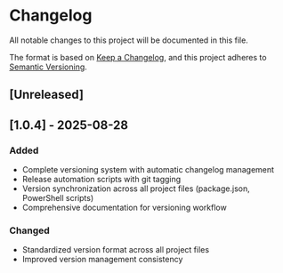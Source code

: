 # Changelog

All notable changes to this project will be documented in this file.

The format is based on [Keep a Changelog](https://keepachangelog.com/en/1.0.0/),
and this project adheres to [Semantic Versioning](https://semver.org/spec/v2.0.0.html).

## [Unreleased]

## [1.0.4] - 2025-08-28

### Added
- Complete versioning system with automatic changelog management
- Release automation scripts with git tagging
- Version synchronization across all project files (package.json, PowerShell scripts)
- Comprehensive documentation for versioning workflow

### Changed
- Standardized version format across all project files
- Improved version management consistency

